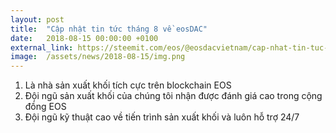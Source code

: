 ```yaml
---
layout: post
title:  "Cập nhật tin tức tháng 8 về eosDAC"
date:   2018-08-15 00:00:00 +0100
external_link: https://steemit.com/eos/@eosdacvietnam/cap-nhat-tin-tuc-thang-8-ve-eosdac
image:  /assets/news/2018-08-15/img.png
---
```

1. Là nhà sản xuất khối tích cực trên blockchain EOS
2. Đội ngũ sản xuất khối của chúng tôi nhận được đánh giá cao trong cộng đồng EOS
3. Đội ngũ kỹ thuật cao về tiến trình sản xuất khối và luôn hỗ trợ 24/7
